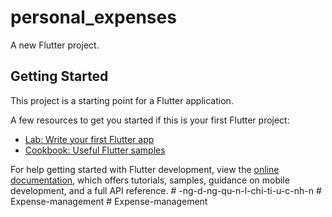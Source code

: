 # personal_expenses

A new Flutter project.

## Getting Started

This project is a starting point for a Flutter application.

A few resources to get you started if this is your first Flutter project:

- [Lab: Write your first Flutter app](https://docs.flutter.dev/get-started/codelab)
- [Cookbook: Useful Flutter samples](https://docs.flutter.dev/cookbook)

For help getting started with Flutter development, view the
[online documentation](https://docs.flutter.dev/), which offers tutorials,
samples, guidance on mobile development, and a full API reference.
#   - n g - d - n g - q u - n - l - c h i - t i - u - c - n h - n  
 #   E x p e n s e - m a n a g e m e n t  
 #   E x p e n s e - m a n a g e m e n t  
 